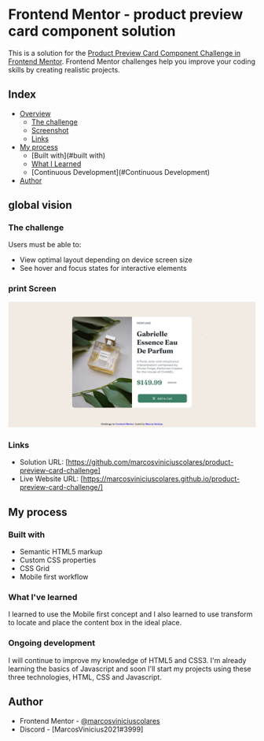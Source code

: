 # Frontend Mentor - product preview card component solution

This is a solution for the [Product Preview Card Component Challenge in Frontend Mentor](https://www.frontendmentor.io/challenges/product-preview-card-component-GO7UmttRfa). Frontend Mentor challenges help you improve your coding skills by creating realistic projects.

## Index

- [Overview](#Overview)
     - [The challenge](#the-challenge)
     - [Screenshot](#screenshot)
     - [Links](#links)
- [My process](#my-process)
     - [Built with](#built with)
     - [What I Learned](#What-I-Learned)
     - [Continuous Development](#Continuous Development)
- [Author](#author)




## global vision

### The challenge

Users must be able to:

- View optimal layout depending on device screen size
- See hover and focus states for interactive elements

### print Screen

![](./images/Captura%20da%20Web_29-1-2023_102315_.jpeg)

### Links

- Solution URL: [https://github.com/marcosviniciuscolares/product-preview-card-challenge]
- Live Website URL: [https://marcosviniciuscolares.github.io/product-preview-card-challenge/]
## My process

### Built with

- Semantic HTML5 markup
- Custom CSS properties
- CSS Grid
- Mobile first workflow

### What I've learned

I learned to use the Mobile first concept and I also learned to use transform to locate and place the content box in the ideal place.

### Ongoing development

I will continue to improve my knowledge of HTML5 and CSS3. I'm already learning the basics of Javascript and soon I'll start my projects using these three technologies, HTML, CSS and Javascript.

## Author


- Frontend Mentor - [@marcosviniciuscolares](https://www.frontendmentor.io/profile/marcosviniciuscolares)
- Discord - [MarcosVinicius2021#3999]